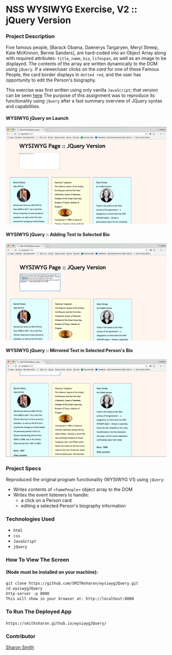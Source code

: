 
# NSS WYSIWYG Exercise, V2 :: jQuery Version

### Project Description 

Five famous people, [Barack Obama, Daenerys Targaryen, Meryl Streep, Kate McKinnon, Bernie Sanders], are hard-coded into an Object Array along with required attributes: `title`, `name`, `bio`, `lifespan`, as well as an image to be displayed. The contents of the array are written dynamically to the DOM using `jQuery`. If a viewer/user clicks on the *card* for one of these Famous People, the card border displays in `dotted red`, and the user has opportunity to edit the Person's biography. 

This exercise was first written using only vanilla `JavaScript`; that version can be seen [here](https://github.com/SMITHsharon/wysiwyg) The purpose of this assignment was to reproduce its functionality using `jQuery` after a fast summary overview of JQuery syntax and capabilities. 


#### WYSIWYG jQuery on Launch
![WYSIWYG jQuery on Launch](https://raw.githubusercontent.com/SMITHsharon/wysiwygJQuery/screens/screens/jQuery%20WYSIWG%20on%20Launch.png)

#### WYSIWYG jQuery :: Adding Text to Selected Bio
![WYSIWYG jQuery, Add to Selected Bio](https://raw.githubusercontent.com/SMITHsharon/wysiwygJQuery/screens/screens/Adding%20to%20Selected%20Bio.png)

#### WYSIWYG jQuery :: Mirrored Text in Selected Person's Bio
![WYSIWYG jQuery, Showing Mirrored Text](https://raw.githubusercontent.com/SMITHsharon/wysiwygJQuery/screens/screens/Mirrored%20Added%20Bio%20Text.png)


### Project Specs
Reproduced the original program functionality (WYSIWYG V1) using `jQuery`:
- Writes contents of `<famePeople>` object array to the DOM
- Writes the event listeners to handle: 
	- a click on a Person card
	- editing a selected Person's biography information


### Technologies Used
- `html`
- `css`
- `JavaScript`
- `jQuery`


### How To View The Screen 
#### (Node must be installed on your machine):
```
git clone https://github.com/SMITHsharon/wysiwygJQuery.git
cd wysiwygJQuery
http-server -p 8080
This will show in your browser at: http://localhost:8080
```

### To Run The Deployed App
`https://smithsharon.github.io/wysiwygJQuery/`


### Contributor
[Sharon Smith](https://github.com/SMITHsharon)

